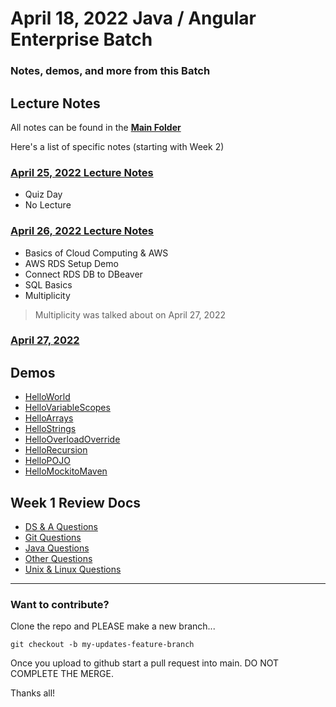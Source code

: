 # April 18, 2022 Java / Angular Enterprise Batch
### Notes, demos, and more from this Batch

## Lecture Notes
All notes can be found in the **[Main Folder](https://github.com/FullSol/my-training-notes/tree/master/Lecture_Notes)**

Here's a list of specific notes (starting with Week 2)

### [April 25, 2022 Lecture Notes](https://github.com/FullSol/my-training-notes/blob/master/Lecture_Notes/Week2/04.25.2022_Lecture_Notes.md)

* Quiz Day
* No Lecture

### [April 26, 2022 Lecture Notes](https://github.com/FullSol/my-training-notes/blob/master/Lecture_Notes/04.26.2022_Lecture_Notes.md)

* Basics of Cloud Computing & AWS
* AWS RDS Setup Demo
* Connect RDS DB to DBeaver
* SQL Basics
* Multiplicity

> Multiplicity was talked about on April 27, 2022

### [April 27, 2022](https://github.com/FullSol/my-training-notes/blob/master/Lecture_Notes/04.27.2022_Lecture_Notes.md)

## Demos
* [HelloWorld](https://github.com/FullSol/my-training-notes/tree/master/demos/1-Java/HelloWorld)
* [HelloVariableScopes](https://github.com/FullSol/my-training-notes/tree/master/demos/1-Java/HelloVariableScopes)
* [HelloArrays](https://github.com/FullSol/my-training-notes/tree/master/demos/1-Java/HelloArrays)
* [HelloStrings](https://github.com/FullSol/my-training-notes/tree/master/demos/1-Java/HelloStrings)
* [HelloOverloadOverride](https://github.com/FullSol/my-training-notes/tree/master/demos/1-Java/HelloOverloadOverride)
* [HelloRecursion](https://github.com/FullSol/my-training-notes/tree/master/demos/1-Java/HelloRecursion)
* [HelloPOJO](https://github.com/FullSol/my-training-notes/tree/master/demos/1-Java/HelloPOJO)
* [HelloMockitoMaven](https://github.com/FullSol/my-training-notes/tree/master/demos/1-Java/HelloMockitoMaven)

## Week 1 Review Docs
* [DS & A Questions](https://github.com/FullSol/my-training-notes/blob/master/Weekly_Reviews/Week1/DS_%26_A_Questions.md)
* [Git Questions](https://github.com/FullSol/my-training-notes/blob/master/Weekly_Reviews/Week1/Git_Questions.md)
* [Java Questions](https://github.com/FullSol/my-training-notes/blob/master/Weekly_Reviews/Week1/Java_Questions.md)
* [Other Questions](https://github.com/FullSol/my-training-notes/blob/master/Weekly_Reviews/Week1/Other_Questions.md)
* [Unix & Linux Questions](https://github.com/FullSol/my-training-notes/blob/master/Weekly_Reviews/Week1/Unix_Linux_Questions.md)

<hr>

### Want to contribute?
Clone the repo and PLEASE make a new branch...

```
git checkout -b my-updates-feature-branch
```

Once you upload to github start a pull request into main. DO NOT COMPLETE THE MERGE.

Thanks all!
